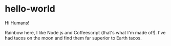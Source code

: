 # hello-world

Hi Humans!

Rainbow here, I like Node.js and Coffeescript (that's what I'm made of!).
I've had tacos on the moon and find them far superior to Earth tacos.
